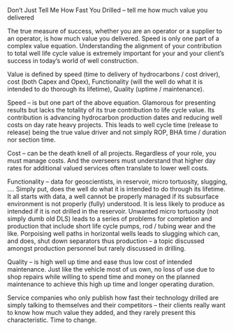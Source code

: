 Don’t Just Tell Me How Fast You Drilled – tell me how much value you delivered

The true measure of success, whether you are an operator or a supplier to an operator, is how much value you delivered. Speed is only one part of a complex value equation. Understanding the alignment of your contribution to total well life cycle value is extremely important for your and your client’s success in today’s world of well construction.

Value is defined by speed (time to delivery of hydrocarbons / cost driver), cost (both Capex and Opex), Functionality (will the well do what it is intended to do thorough its lifetime), Quality (uptime / maintenance).

Speed – is but one part of the above equation. Glamorous for presenting results but lacks the totality of its true contribution to life cycle value. Its contribution is advancing hydrocarbon production dates and reducing well costs on day rate heavy projects. This leads to well cycle time (release to release) being the true value driver and not simply ROP, BHA time / duration nor section time.

Cost – can be the death knell of all projects. Regardless of your role, you must manage costs. And the overseers must understand that higher day rates for additional valued services often translate to lower well costs.

Functionality – data for geoscientists, in reservoir, micro tortuosity, slugging, …. Simply put, does the well do what it is intended to do through its lifetime. It all starts with data, a well cannot be properly managed if its subsurface environment is not properly (fully) understood. It is less likely to produce as intended if it is not drilled in the reservoir. Unwanted micro tortuosity (not simply dumb old DLS) leads to a series of problems for completion and production that include short life cycle pumps, rod / tubing wear and the like. Porpoising well paths in horizontal wells leads to slugging which can, and does, shut down separators thus production – a topic discussed amongst production personnel but rarely discussed in drilling.

Quality – is high well up time and ease thus low cost of intended maintenance. Just like the vehicle most of us own, no loss of use due to shop repairs while willing to spend time and money on the planned maintenance to achieve this high up time and longer operating duration.

Service companies who only publish how fast their technology drilled are simply talking to themselves and their competitors – their clients really want to know how much value they added, and they rarely present this characteristic. Time to change.
